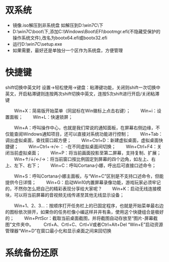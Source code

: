 ﻿# 双系统
- 镜像.iso解压到非系统盘 如解压到D:\win7C\下
- D:\win7C\boot\下,添加C:\Windows\Boot\EFI\bootmgr.efi(不隐藏受保护的操作系统文件),改名为bootx64.efi或bootx32.efi
- 运行D:\win7C\setup.exe
- 如果需要，最好还是单独分一个区作为系统盘，方便管理



# 快捷键
shift切换中英文时
设置→轻松使用→键盘：粘滞键功能，关闭则shift一次切换中英文，开启粘滞键则连按两次shift切换中英文，连按5次shift进行开启/关闭粘滞键


　　Win+X：简易版开始菜单（同鼠标在Win徽标上点击右键）；
　　Win+i：设置面板；
　　Win+L：快速锁屏；

　　Win+A：呼叫操作中心，也就是我们常说的通知面板，在屏幕右侧边缘，不仅能查阅Windows通知项目，还可以直接对系统功能进行控制；
　　Win+Tab：调出虚拟桌面，查找窗口超方便；
　　Win+Ctrl+D：新建虚拟桌面，虚拟桌面快捷键；
　　Win+Ctrl+→/←： -在不同虚拟桌面间切换；
　　Win+Ctrl+F4：关闭当前虚拟桌面；
　　Win+P：将当前画面投影至第二屏幕，支持复制、扩展；
　　Win+↑/↓/←/→：将当前窗口按比例固定到屏幕的四个边角，如左上、右上、左下、右下；
　　Win+C：呼叫Cortana小娜，呼出后可直接口述命令；

　　Win+S：呼叫Cortana小娜主面板，与“Win+C”区别是不支持口述命令，但能提供今日详情；
　　Win+G：启动Win10内置屏幕录像功能，游戏玩家必须牢记的，不然你怎么把自己的精彩表现分享给大家呢？
　　Win+K：启动无线连接模块，可以将当前屏幕的音视频无线传递至其他无线显示设备；

　　Win+1、2、3…：按顺序打开任务栏上的已固定程序，也就是开始菜单最右边的图标依次排开，如果你的任务栏像小编这样井井有条，使用这个快捷组合是极好的；
　　Win+PrtScr：截取当前桌面截图，并将截图自动存放至“图片-屏幕截图”文件夹中。
　　Crtl+A、Crtl+C、Crtl+V或者Ctrl+Alt+Del
“Win+E”启动资源管理器“Win+D”在窗口最小化和显示桌面之间来回切换


# 系统备份还原

